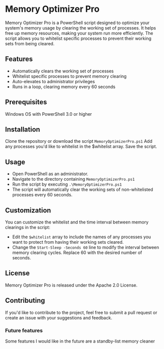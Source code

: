 # Memory Optimizer Pro
Memory Optimizer Pro is a PowerShell script designed to optimize your system's memory usage by clearing the working set of processes. It helps free up memory resources, making your system run more efficiently. The script allows you to whitelist specific processes to prevent their working sets from being cleared.

## Features
- Automatically clears the working set of processes
- Whitelist specific processes to prevent memory clearing
- Auto-elevates to administrator privileges
- Runs in a loop, clearing memory every 60 seconds
## Prerequisites
Windows OS with PowerShell 3.0 or higher
## Installation
Clone the repository or download the script `MemoryOptimizerPro.ps1`
Add any processes you'd like to whitelist in the $whitelist array.
Save the script.
## Usage
- Open PowerShell as an administrator.
- Navigate to the directory containing `MemoryOptimizerPro.ps1`
- Run the script by executing `.\MemoryOptimizerPro.ps1`
- The script will automatically clear the working sets of non-whitelisted processes every 60 seconds.
## Customization
You can customize the whitelist and the time interval between memory clearings in the script:

- Edit the `$whitelist` array to include the names of any processes you want to protect from having their working sets cleared.
- Change the `Start-Sleep -Seconds 60` line to modify the interval between memory clearing cycles. Replace 60 with the desired number of seconds.
## License
Memory Optimizer Pro is released under the Apache 2.0 License.

## Contributing
If you'd like to contribute to the project, feel free to submit a pull request or create an issue with your suggestions and feedback.

### Future features
Some features I would like in the future are a standby-list memory cleaner
